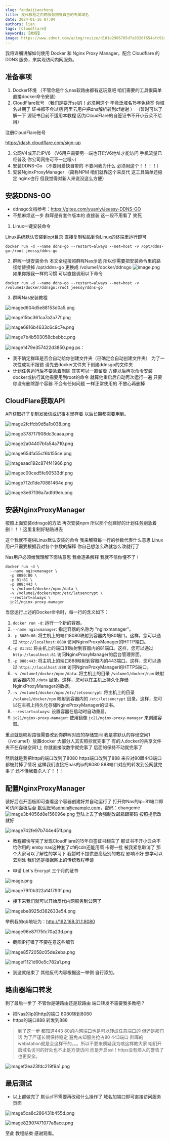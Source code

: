 ```yaml
---
slug: fandaijiaocheng
title: 反代教程之内网服务拥有自己的专属域名
date: 2024-01-16 07:04
authors: lian
tags: [Cloudflare]
keywords: [教程]
image: https://www.zdnet.com/a/img/resize/d101e2906705d7a0320f654afc914fd1c3631443/2020/01/13/7b52414d-132a-4ef9-b050-0f16e37f433b/npm.png?auto=webp&width=1280
---
```


我将详细讲解如何使用 Docker 和 Nginx Proxy Manager，配合 Cloudflare 的 DDNS 服务，来实现访问内网服务。

<!-- truncate -->

## 准备事项

1. Docker环境 
（不管你是什么nas软路由都有这玩意吧 咱们需要的工具很简单 直接docker命令安装）
2. CloudFlare账号
（我们是要开ssl的！必须用这个 毕竟泛域名15年免续签 你域名过期了 证书都不会过期 阿里云用户把dns解析转到cf谢谢 ）
（暂时可以了解一下 源证书目前不适用本教程 因为CloudFlare的自签证书不开小云朵不给用）

注册CloudFlare账号

 https://dash.cloudflare.com/sign-up

3. 公网V4或开启IPV6
（V6用户需要另一端也开启V6地址才能访问 手机流量已经普及 你公司网络可不一定哦~）
4. 安装DDNS-Go
（不要用爱快自带的 不要问我为什么 必须用这个！！！！）
5. 安装NginxProxyManager
（简称NPM 咱们就靠这个来反代 这工具简单还稳定 nginx也行 但我觉得对新人来说没这么方便）
## 安装DDNS-GO

- ddnsgo文档参考：https://gitee.com/yuanly/Jeessy-DDNS-GO
- 不想麻烦这一步 群晖是有套件版本的 直接装 这一段不用看了 笑死
1. Linux一键安装命令

Linux系统默认安装到opt目录 直接复制粘贴到你Linux的终端里运行即可
```
docker run -d --name ddns-go --restart=always --net=host -v /opt/ddns-go:/root jeessy/ddns-go
```


2. 群晖一键安装命令
本文全程按照群晖Nas示范 所以你需要把安装命令里的路径给替换掉
/opt/ddns-go 更换成 /volume1/docker/ddnsgo
![image.png](https://i.darklotus.cn/images/2024/04/17/202404171137637.png)
如果你跟我一样的习惯 可以直接调用以下命令

```
docker run -d --name ddns-go --restart=always --net=host -v /volume1/docker/ddnsgo:/root jeessy/ddns-go
```

3. 群晖Nas安装教程

![imaged604d5e88153d0a5.png](https://i.darklotus.cn/images/2024/04/17/202404171137186.png)

![image15bc361ca7a2a77f.png](https://i.darklotus.cn/images/2024/04/17/202404171137696.png)

![image6816b4633c6c9c7e.png](https://i.darklotus.cn/images/2024/04/17/202404171137137.png)

![image7b4b503058cbebbc.png](https://i.darklotus.cn/images/2024/04/17/202404171137562.png)

![image1479e357422d3850.png](https://i.darklotus.cn/images/2024/04/17/202404171137012.png)
ps：

- 我不确定群晖是否会自动给你创建文件夹（已确定会自动创建文件夹）  为了一次性成功不报错 请先去docker文件夹下创建ddnsgo的文件夹
- 计划任务运行后不要急着删除 其实可以一直留着 方便以后再次命令安装docker或执行其他需要用到root的命令 就算他重启后自动再次运行一遍 只要你没有删除那个容器 不会有任何问题 一样正常使用的 不放心再删掉
## CloudFlare获取API
API获取好了复制发微信或记事本里存着 以后长期都需要用到。

![image2fcffcb9d5a1b038.png](https://i.darklotus.cn/images/2024/04/17/202404171137577.png)

![image378717908dc3caaa.png](https://i.darklotus.cn/images/2024/04/17/202404171137610.png)

![image2a04407bfa54a710.png](https://i.darklotus.cn/images/2024/04/17/202404171137661.png)

![image654fa55cf6b155ce.png](https://i.darklotus.cn/images/2024/04/17/202404171137041.png)

![imageaad192c874f41966.png](https://i.darklotus.cn/images/2024/04/17/202404171137035.png)

![imagec00ced5fe90533df.png](https://i.darklotus.cn/images/2024/04/17/202404171137034.png)

![image712d1de70881464e.png](https://i.darklotus.cn/images/2024/04/17/202404171137210.png)

![image3e67136a7adfd9eb.png](https://i.darklotus.cn/images/2024/04/17/202404171137658.png)



## 安装NginxProxyManager
按照上面安装ddnsgo的方法 再次安装npm 所以那个创建好的计划任务别急着删！！！这里复制好粘贴进去

这个我就不提供Linux默认安装的命令 我来解释每一行的参数代表什么意思
Linux用户只需要根据我对各个参数的解释 你自己想怎么改就怎么改就行了

Nas用户必须给我理解下面啥意思 我会逐条解释 我就不信你懂不了！

```
docker run -d \
  --name nginxmanager \
  -p 8080:80 \
  -p 81:81 \
  -p 888:443 \
  -v /volume1/docker/npm:/data \
  -v /volume1/docker/npm:/etc/letsencrypt \
  --restart=always \
  jc21/nginx-proxy-manager
```
当您运行上述的Docker命令时，每一行的含义如下：

1. `docker run -d`: 运行一个新的容器。
2. `--name nginxmanager`: 指定容器的名称为 "nginxmanager"。
3. `-p 8080:80`: 将主机上的端口8080映射到容器内的80端口。这样，您可以通过 `http://localhost:8080` 访问NginxProxyManager的HTTP端口。
4. `-p 81:81`: 将主机上的端口81映射到容器内的81端口。这样，您可以通过 `http://localhost:81` 访问NginxProxyManager的后台管理界面。
5. `-p 888:443`: 将主机上的端口888映射到容器内的443端口。这样，您可以通过 `https://localhost:888` 访问NginxProxyManager的HTTPS端口。
6. `-v /volume1/docker/npm:/data`: 将主机上的目录 `/volume1/docker/npm` 映射到容器内的 `/data` 目录。这样，您可以在主机上持久化存储NginxProxyManager的数据。
7. `-v /volume1/docker/npm:/etc/letsencrypt`: 将主机上的目录 `/volume1/docker/npm` 映射到容器内的 `/etc/letsencrypt` 目录。这样，您可以在主机上持久化存储NginxProxyManager的证书。
8. `--restart=always`: 设置容器在启动时自动重启。
9. `jc21/nginx-proxy-manager`: 使用镜像 `jc21/nginx-proxy-manager` 来创建容器。

重点就是映射路径需要改到你群晖对应的存储空间 我是拿默认的存储空间1（/volume1）放置docker 大部分人其实照抄就完事了 有的人docker的共享文件夹不在存储空间1上 你就直接改数字就完事了 后面的保持不动就完事了

然后就是我把http的端口改到了8080 https端口改到了888 来应对80跟443端口都被封掉了情况 这样我们直接把nas的ip的8080 888端口对应的转发到公网就完事了 还不懂我要杀人了！！！

## 配置NginxProxyManager
装好后点开面板即可查看这个容器创建好并自动运行了
打开你Nas的ip+81端口即可访问面板后台
默认账号admin@example.com，密码：changeme
![image3b4056d8e156096e.png](https://i.darklotus.cn/images/2024/04/17/202404171137159.png)
登陆上去了会强制改邮箱跟密码 按照提示改就好

![image742fe97b744e451f.png](https://i.darklotus.cn/images/2024/04/17/202404171137927.png)

- 教程都快写完了发现CloudFlare的15年自签证书翻车了 那证书不开小云朵不给你用的 emby nas这种套了cf的cdn还能用啊 卡得一批 被我紧急取消了 那个大家可以了解性的学习下 我暂时不提供更高级别的教程 影响不好 想学可以去别处 我们还是根据网上的传统教程申请

- 申请 Let's Encrypt 三个月的证书

![image.png](https://i.darklotus.cn/images/2024/04/17/202404171137291.png)

![image79f0b322a141793f.png](https://i.darklotus.cn/images/2024/04/17/202404171137931.png)


- 接下来我们就可以开始反代内网服务到公网了

![imagebe8925d382633e54.png](https://i.darklotus.cn/images/2024/04/17/202404171138531.png)

举例我的qb地址为：http://192.168.31.1:8080

![image96e87f75fc70a23d.png](https://i.darklotus.cn/images/2024/04/17/202404171138149.png)

- 截图IP打错了不要在意这些细节

![image8572058c05de2eba.png](https://i.darklotus.cn/images/2024/04/17/202404171138614.png)

![imagef1121d60e5c782a1.png](https://i.darklotus.cn/images/2024/04/17/202404171138371.png)
- 到这就结束了 其他反代内容根据这一举例 自行添加。

## 路由器端口转发
到了最后一步了 不管你是硬路由还是软路由 端口转发不需要我多教吧？
- 把Nas的ip的http的端口 8080转到8080
- https的端口888 转发到888


> 到了这一步 都知道443 80的内网端口也是可以转成任意端口的 但还是那句话 为了严谨长期保持稳定 避免未知服务抢占80 443端口 群晖的webstation就是会这样干的。。。所以不要来质疑我为啥这样教大家 咱们开启域名访问的好处也不止是方便访问 而是开启ssl！https没有烦人的警告了也更安全。

![imagef2ea23fdc219f9a1.png](https://i.darklotus.cn/images/2024/04/17/202404171138587.png)

## 最后测试

- 以上都做完了 默认cf不需要再改动什么操作了 域名加端口即可直接访问服务页面



![image5ca8c286431b455d.png](https://i.darklotus.cn/images/2024/04/17/202404171138711.png)

![image82907471077a8ace.png](https://i.darklotus.cn/images/2024/04/17/202404171138853.png)

至此 教程结束 感谢观看。
